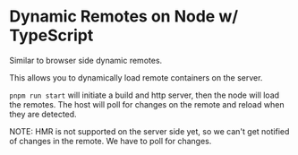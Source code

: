 # Dynamic Remotes on Node w/ TypeScript

Similar to browser side dynamic remotes.

This allows you to dynamically load remote containers on the server.

`pnpm run start` will initiate a build and http server, then the node will load the remotes. The host will poll for changes on the remote and reload when they are detected.

NOTE: HMR is not supported on the server side yet, so we can't get notified of changes in the remote. We have to poll for changes.